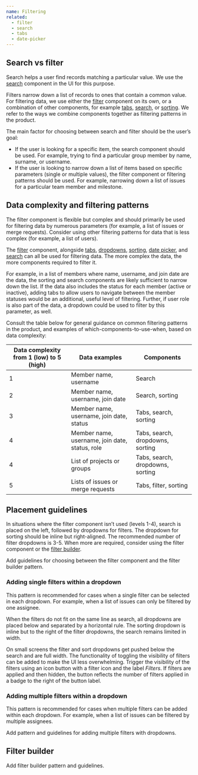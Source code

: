```yaml
---
name: Filtering
related:
  - filter
  - search
  - tabs
  - date-picker
---
```

## Search vs filter

Search helps a user find records matching a particular value. We use the [search](/components/search) component in the UI for this purpose.

Filters narrow down a list of records to ones that contain a common value. For filtering data, we use either the [filter](/components/filter) component on its own, or a combination of other components, for example [tabs](/components/tabs), [search](/components/search), or [sorting](/components/sorting). We refer to the ways we combine components together as filtering patterns in the product.

The main factor for choosing between search and filter should be the user’s goal:

- If the user is looking for a specific item, the search component should be used. For example, trying to find a particular group member by name, surname, or username.
- If the user is looking to narrow down a list of items based on specific parameters (single or multiple values), the filter component or filtering patterns should be used. For example, narrowing down a list of issues for a particular team member and milestone.

## Data complexity and filtering patterns

The filter component is flexible but complex and should primarily be used for filtering data by numerous parameters (for example, a list of issues or merge requests). Consider using other filtering patterns for data that is less complex (for example, a list of users).

The [filter](/components/filter) component, alongside [tabs](/components/tabs), [dropdowns](/components/dropdown-combobox), [sorting](/components/sorting), [date picker](/components/date-picker), and [search](/components/search) can all be used for filtering data. The more complex the data, the more components required to filter it.

For example, in a list of members where name, username, and join date are the data, the sorting and search components are likely sufficient to narrow down the list. If the data also includes the status for each member (active or inactive), adding tabs to allow users to navigate between the member statuses would be an additional, useful level of filtering. Further, if user role is also part of the data, a dropdown could be used to filter by this parameter, as well.

Consult the table below for general guidance on common filtering patterns in the product, and examples of which-components-to-use-when, based on data complexity:

| Data complexity from 1 (low) to 5 (high) | Data examples | Components |
|-----------------------|---------------|-----------------------------|
| 1 | Member name, username | Search |
| 2 | Member name, username, join date | Search, sorting |
| 3 | Member name, username, join date, status | Tabs, search, sorting |
| 4 | Member name, username, join date, status, role | Tabs, search, dropdowns, sorting |
| 4 | List of projects or groups | Tabs, search, dropdowns, sorting |
| 5 | Lists of issues or merge requests | Tabs, filter, sorting |

## Placement guidelines

In situations where the filter component isn’t used (levels 1-4), search is placed on the left, followed by dropdowns for filters. The dropdown for sorting should be inline but right-aligned. The recommended number of filter dropdowns is 3-5. When more are required, consider using the filter component or the [filter builder](#filter-builder).

<todo>Add guidelines for choosing between the filter component and the filter builder pattern.</todo>

### Adding single filters within a dropdown

This pattern is recommended for cases when a single filter can be selected in each dropdown. For example, when a list of issues can only be filtered by one assignee.

<figure-img alt="Two tabs with search below on the left, dropdowns for fitlers to the right of search, and sorting dropdown right-aligned to the filters" label="Tabs, search, filter, and sorting placement" src="/img/filtering-medium-complexity-placement-example.png"></figure-img>

When the filters do not fit on the same line as search, all dropdowns are placed below and separated by a horizontal rule. The sorting dropdown is inline but to the right of the filter dropdowns, the search remains limited in width.

<figure-img alt="Two tabs with search below on the left, dropdowns for fitlers below in its own row, and sorting dropdown right-aligned to the filters" label="Tabs, search, filter, and sorting placement when filter dropdowns are in their own row" src="/img/5-filters-in-new-line.png"></figure-img>

On small screens the filter and sort dropdowns get pushed below the search and are full width. The functionality of toggling the visibility of filters can be added to make the UI less overwhelming. Trigger the visibility of the filters using an icon button with a filter icon and the label _Filters_. If filters are applied and then hidden, the button reflects the number of filters applied in a badge to the right of the button label.

<div class="row">
  <div class="col col-50">
    <figure-img alt="Two tabs with search below, followed by filter and sort dropdowns each in new line" label="Tabs, search, filters, and sorting UI placement on mobile devices" src="/img/filtering-medium-complexity-placement-example--mobile.png"></figure-img>
  </div>
  <div class="col col-50">
    <figure-img alt="Two tabs with search below and a filters button to the right of it" label="Tabs, search, filters, and sorting UI placement on mobile devices" src="/img/filtering-medium-complexity-placement-example--mobile--filters-hidden.png"></figure-img>
  </div>
</div>

### Adding multiple filters within a dropdown

This pattern is recommended for cases when multiple filters can be added within each dropdown. For example, when a list of issues can be filtered by multiple assignees.

<todo>Add pattern and guidelines for adding multiple filters with dropdowns.</todo>

## Filter builder

<todo>Add filter builder pattern and guidelines.</todo>
